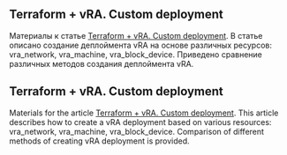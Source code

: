 ## Terraform + vRA. Custom deployment
Материалы к статье [Terraform + vRA. Custom deployment](https://as.zabedu.ru/virtual/vmware/vrealize/terraform-vra-res). В статье описано создание деплоймента vRA на основе различных ресурсов: vra_network, vra_machine, vra_block_device. Приведено сравнение различных методов создания деплоймента vRA.

## Terraform + vRA. Custom deployment
Materials for the article [Terraform + vRA. Custom deployment](https://as.zabedu.ru/virtual/vmware/vrealize/terraform-vra-res). This article describes how to create a vRA deployment based on various resources: vra_network, vra_machine, vra_block_device. Comparison of different methods of creating vRA deployment is provided.
